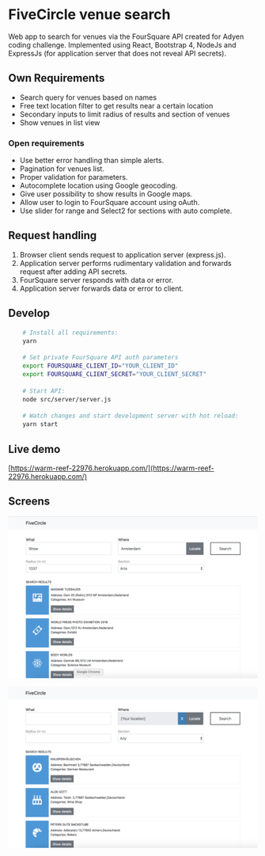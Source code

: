 # FiveCircle venue search

Web app to search for venues via the FourSquare API created for Adyen coding challenge.
Implemented using React, Bootstrap 4, NodeJs and ExpressJs (for application server that does not 
reveal API secrets).

## Own Requirements

* Search query for venues based on names
* Free text location filter to get results near a certain location
* Secondary inputs to limit radius of results and section of venues 
* Show venues in list view


### Open requirements
* Use better error handling than simple alerts.
* Pagination for venues list.
* Proper validation for parameters.
* Autocomplete location using Google geocoding.
* Give user possibility to show results in Google maps.
* Allow user to login to FourSquare account using oAuth.
* Use slider for range and Select2 for sections with auto complete.

## Request handling

1. Browser client sends request to application server (express.js).
2. Application server performs rudimentary validation and forwards request after adding API secrets.
3. FourSquare server responds with data or error.
4. Application server forwards data or error to client.

## Develop 

```bash
    # Install all requirements:
    yarn
    
    # Set private FourSquare API auth parameters
    export FOURSQUARE_CLIENT_ID="YOUR_CLIENT_ID"
    export FOURSQUARE_CLIENT_SECRET="YOUR_CLIENT_SECRET"
    
    # Start API:
    node src/server/server.js
    
    # Watch changes and start development server with hot reload:
    yarn start
``` 

## Live demo

[https://warm-reef-22976.herokuapp.com/](https://warm-reef-22976.herokuapp.com/)

## Screens

![Screenshot list Amsterdam](doc/screens/screen1.png)

![Screenshot list Sasbachwalden](doc/screens/screen2.png)

